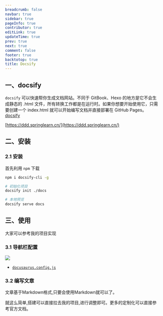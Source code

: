 ```yaml
---
breadcrumb: false
navbar: true
sidebar: true
pageInfo: true
contributor: true
editLink: true
updateTime: true
prev: true
next: true
comment: false
footer: true
backtotop: true
title: Docsify
---
```


## 一、docsify

`docsify` 可以快速帮你生成文档网站。不同于 GitBook、Hexo 的地方是它不会生成静态的 .html 文件，所有转换工作都是在运行时。如果你想要开始使用它，只需要创建一个 index.html 就可以开始编写文档并直接部署在 GitHub Pages。
[docsify](https://docsify.js.org/#/zh-cn/)

[https://ddd.springlearn.cn/](https://ddd.springlearn.cn/)

## 二、安装


### 2.1 安装

首先利用 `npm` 下载 

```bash
npm i docsify-cli -g

# 初始化项目
docsify init ./docs

# 本地预览
docsify serve docs
```


## 三、使用

大家可以参考我的项目实现

### 3.1 导航栏配置

![](https://img.springlearn.cn/blog/learn_1656224450000.png)

- [`docusaurus.config.js`](https://github.com/lxchinesszz/ddd-website/blob/master/docusaurus.config.js)


### 3.2 编写文章

文章基于Markdown格式,只要会使用Markdown就可以了。

就这么简单,搭建可以直接拉去我的项目,进行调整即可。更多的定制化可以直接参考官方文档。
